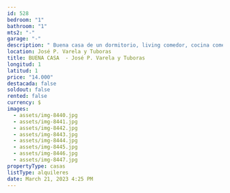 ```yaml
---
id: 528
bedroom: "1"
bathroom: "1"
mts2: "-"
garage: "-"
description: " Buena casa de un dormitorio, living comedor, cocina comedor y patio."
location: José P. Varela y Tuboras
title: BUENA CASA  - José P. Varela y Tuboras
longitud: 1
latitud: 1
price: "14.000"
destacada: false
soldout: false
rented: false
currency: $
images:
  - assets/img-8440.jpg
  - assets/img-8441.jpg
  - assets/img-8442.jpg
  - assets/img-8443.jpg
  - assets/img-8444.jpg
  - assets/img-8445.jpg
  - assets/img-8446.jpg
  - assets/img-8447.jpg
propertyType: casas
listType: alquileres
date: March 21, 2023 4:25 PM
---
```

